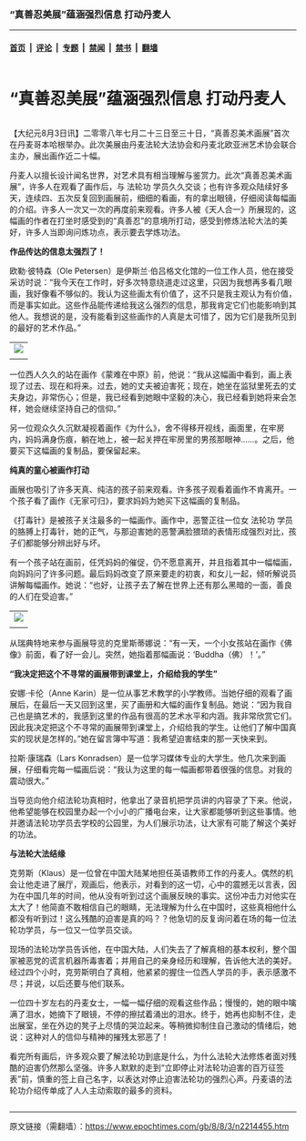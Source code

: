 ### “真善忍美展”蕴涵强烈信息 打动丹麦人

---

#### [首页](../../../..?n2214455) &nbsp;|&nbsp; [评论](../../../../../epoch-comment?n2214455) &nbsp;|&nbsp; [专题](../../../../../epoch-special?n2214455) &nbsp;|&nbsp; [禁闻](../../../../../epoch-news?n2214455) &nbsp;|&nbsp; [禁书](../../../../../books?n2214455) &nbsp;|&nbsp; [翻墙](https://github.com/gfw-breaker/nogfw/blob/master/README.md?n2214455)


<div class="column" id="artbody" itemprop="articleBody">
 <div class="whitebg">
  <div class="column">
   <div class="arttop mbottom20">
    <h1 class="title">
     “真善忍美展”蕴涵强烈信息 打动丹麦人
    </h1>
   </div>
  </div>
  <!-- article content begin -->
  <p>
   【大纪元8月3日讯】二零零八年七月二十三日至三十日，“真善忍美术画展”首次在丹麦哥本哈根举办。此次美展由丹麦法轮大法协会和丹麦北欧亚洲艺术协会联合主办，展出画作近二十幅。
  </p>
  <p>
   丹麦人以擅长设计闻名世界，对艺术具有相当理解与鉴赏力。此次“真善忍美术画展”，许多人在观看了画作后，与
   <ok href="https://www.epochtimes.com/gb/tag/%E6%B3%95%E8%BD%AE%E5%8A%9F.html">
    法轮功
   </ok>
   学员久久交谈；也有许多观众陆续好多天，连续四、五次反复回到画展前，细细的看画，有的拿出眼镜，仔细阅读每幅画的介绍。许多人一次又一次的再度前来观看。许多人被《天人合一》所展现的，这幅画的作者在打坐时感受到的“真善忍”的意境所打动，感受到修炼法轮大法的美好，许多人当即询问炼功点，表示要去学炼功法。
  </p>
  <p>
   <b>
    作品传达的信息太强烈了！
   </b>
  </p>
  <p>
   欧勒‧彼特森（Ole Petersen）是伊斯兰‧伯吕格文化馆的一位工作人员，他在接受采访时说：“我今天在工作时，好多次特意绕道走过这里，只因为我想再多看几眼画，我好像看不够似的。我认为这些画太有价值了，这不只是我主观认为有价值，而是事实如此。这些作品能传递给我这么强烈的信息，那我肯定它们也能影响到其他人。我想说的是，没有能看到这些画作的人真是太可惜了，因为它们是我所见到的最好的艺术作品。”
  </p>
  <p>
   <center>
   </center>
  </p>
  <table border="0" cellpadding="3" cellspacing="3">
   <tr>
    <td align="center">
     <a>
      <img src="//big5.minghui.org/mh/article_images/2008-8-2-denmarkexhi-02--ss.jpg"/>
     </ok>
    </td>
   </tr>
   <tr>
    <td align="center">
     <span class="bn12">
     </span>
    </td>
   </tr>
  </table>
  <p>
  </p>
  <p>
   一位西人久久的站在画作《蒙难在中原》前，他说：“我从这幅画中看到，画上表现了过去、现在和将来。过去，她的丈夫被迫害死；现在，她坐在监狱里死去的丈夫身边，非常伤心；但是，我已经看到她眼中坚毅的决心，我已经看到她将来会怎样，她会继续坚持自己的信仰。”
  </p>
  <p>
   另一位观众久久沉默凝视着画作《为什么》，舍不得移开视线，画面里，在牢房内，妈妈满身伤痕，躺在地上，被一起关押在牢房里的男孩那眼神……。之后，他要买下这幅画的复制品，要保留起来。
  </p>
  <p>
   <b>
    纯真的童心被画作打动
   </b>
  </p>
  <p>
   画展也吸引了许多天真、纯洁的孩子前来观看。许多孩子观看着画作不肯离开。一个孩子看了画作《无家可归》，要求妈妈为她买下这幅画的复制品。
  </p>
  <p>
   《打毒针》是被孩子关注最多的一幅画作。画作中，恶警正往一位女
   <ok href="https://www.epochtimes.com/gb/tag/%E6%B3%95%E8%BD%AE%E5%8A%9F.html">
    法轮功
   </ok>
   学员的胳膊上打毒针，她的正气，与那迫害她的恶警满脸猥琐的表情形成强烈对比，孩子们都能够分辨出好与坏。
  </p>
  <p>
   有一个孩子站在画前，任凭妈妈的催促，仍不愿意离开，并且指着其中一幅幅画，向妈妈问了许多问题。最后妈妈改变了原来要走的初衷，和女儿一起，倾听解说员讲解每幅画作。她说：“也好，让孩子去了解在世界上还有那么黑暗的一面，善良的人们在受迫害。”
  </p>
  <p>
   <center>
   </center>
  </p>
  <table border="0" cellpadding="3" cellspacing="3">
   <tr>
    <td align="center">
     <a>
      <img src="//big5.minghui.org/mh/article_images/2008-8-2-denmarkexhi-03--ss.jpg"/>
     </ok>
    </td>
   </tr>
   <tr>
    <td align="center">
     <span class="bn12">
     </span>
    </td>
   </tr>
  </table>
  <p>
  </p>
  <p>
   从瑞典特地来参与画展导览的克里斯蒂娜说：“有一天，一个小女孩站在画作《佛像》前面，看了好一会儿。突然，她指着那幅画说：‘Buddha（佛）！’。”
  </p>
  <p>
   <b>
    “我决定把这个不寻常的画展带到课堂上，介绍给我的学生”
   </b>
  </p>
  <p>
   安娜‧卡伦（Anne Karin）是一位从事艺术教学的小学教师。当她仔细的观看了画展后，在最后一天又回到这里，买了画册和大幅的画作复制品。她说：“因为我自己也是搞艺术的，我感到这里的作品有很高的艺术水平和内涵。我非常欣赏它们。因此我决定把这个不寻常的画展带到课堂上，介绍给我的学生。让他们了解中国真实的现状是怎样的。”她在留言簿中写道：我希望迫害结束的那一天快来到。
  </p>
  <p>
   拉斯‧康瑞森（Lars Konradsen）是一位学习媒体专业的大学生。他几次来到画展，仔细看完每一幅画后说：“我认为这里的每一幅画都带着很强的信息。对我的震动很大。”
  </p>
  <p>
   当导览向他介绍法轮功真相时，他拿出了录音机把学员讲的内容录了下来。他说，他希望能够在校园里办起一个小小的广播电台来，让大家都能够听到这些事情。他并邀请法轮功学员去学校的公园里，为人们展示功法，让大家有可能了解这个美好的功法。
  </p>
  <p>
   <b>
    与法轮大法结缘
   </b>
  </p>
  <p>
   克劳斯（Klaus）是一位曾在中国大陆某地担任英语教师工作的丹麦人。偶然的机会让他走进了展厅，观画后，他表示，对看到的这一切，心中的震撼无以言表，因为在中国几年的时间，他从没有听到过这个画展反映的事实。这份冲击力对他实在太大了！他简直不敢相信自己的眼睛，无法理解为什么在中国时，这些真相他什么都没有听到过！这么残酷的迫害是真的吗？？他急切的反复询问着在场的每一位法轮功学员，与一位又一位学员交谈。
  </p>
  <p>
   现场的法轮功学员告诉他，在中国大陆，人们失去了了解真相的基本权利，整个国家被恶党的谎言机器所毒害着；并用自己的亲身经历和理解，告诉他大法的美好。经过四个小时，克劳斯明白了真相，他紧紧的握住一位西人学员的手，表示感激不尽；并说，以后还要与他们联系。
  </p>
  <p>
   一位四十岁左右的丹麦女士，一幅一幅仔细的观看这些作品；慢慢的，她的眼中噙满了泪水，她摘下了眼镜，不停的擦拭着涌出的泪水。终于，她再也抑制不住，走出展室，坐在外边的凳子上尽情的哭泣起来。等稍微抑制住自己激动的情绪后，她说：这种对人的信仰与精神的摧残太邪恶了！
  </p>
  <p>
   看完所有画后，许多观众要了解法轮功到底是什么，为什么法轮大法修炼者面对残酷的迫害仍然那么坚强。许多人默默的走到“立即停止对法轮功迫害的百万征签表”前，慎重的签上自己名字，以表达对停止迫害法轮功的强烈心声。丹麦语的法轮功介绍传单成了人人主动索取的最多的资料。
   <font color="#ffffff">
    (http://www.dajiyuan.com)
   </font>
  </p>
  <!-- article content end -->
 </div>
</div>


---

原文链接（需翻墙）：https://www.epochtimes.com/gb/8/8/3/n2214455.htm